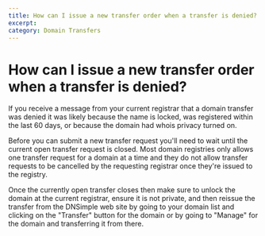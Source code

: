 ```yaml
---
title: How can I issue a new transfer order when a transfer is denied?
excerpt: 
category: Domain Transfers
---
```


# How can I issue a new transfer order when a transfer is denied?

If you receive a message from your current registrar that a domain transfer was denied it was likely because the name is locked, was registered within the last 60 days, or because the domain had whois privacy turned on.

Before you can submit a new transfer request you'll need to wait until the current open transfer request is closed. Most domain registries only allows one transfer request for a domain at a time and they do not allow transfer requests to be cancelled by the requesting registrar once they're issued to the registry.

Once the currently open transfer closes then make sure to unlock the domain at the current registrar, ensure it is not private, and then reissue the transfer from the DNSimple web site by going to your domain list and clicking on the "Transfer" button for the domain or by going to "Manage" for the domain and transferring it from there.
